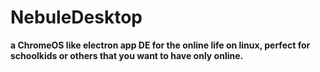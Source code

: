 # NebuleDesktop

**a ChromeOS like electron app DE for the online life on linux, perfect for schoolkids or others that you want to have only online.**
